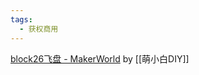 ```yaml
---
tags:
  - 获权商用
---
```


[block26飞盘 - MakerWorld](https://makerworld.com/zh/models/476154#profileId-387047) by [[萌小白DIY]]


